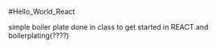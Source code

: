 #Hello_World_React

simple boiler plate done in class to get started in REACT and boilerplating(????)
